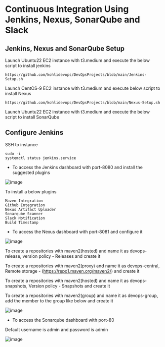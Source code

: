 # Continuous Integration Using Jenkins, Nexus, SonarQube and Slack

## Jenkins, Nexus and SonarQube Setup

Launch Ubuntu22 EC2 instance with t3.medium and execute the below script to install jenkins

```
https://github.com/kohlidevops/DevOpsProjects/blob/main/Jenkins-Setup.sh
```

Launch CentOS-9 EC2 instance with t3.medium and execute below script to install Nexus

```
https://github.com/kohlidevops/DevOpsProjects/blob/main/Nexus-Setup.sh
```

Launch Ubuntu22 EC2 instance with t3.medium and execute the below script to install SonarQube


## Configure Jenkins

SSH to instance

```
sudo -i
systemctl status jenkins.service
```

- To access the Jenkins dashboard with port-8080 and install the suggested plugins


![image](https://github.com/user-attachments/assets/2bb1fba9-a945-4ff1-af27-6805ec1d6700)


To install a below plugins

```
Maven Integration
Github Integration
Nexus Artifact Uploader
Sonarqube Scanner
Slack Notification
Build Timestamp
```

- To access the Nexus dashboard with port-8081 and configure it


![image](https://github.com/user-attachments/assets/63cb6c26-83e1-4f6b-aaeb-b9226b704c63)


To create a repositories with maven2(hosted) and name it as devops-release, version policy - Releases and create it

To create a repositories with maven2(proxy) and name it as devops-central, Remote storage - (https://repo1.maven.org/maven2/) and create it

To create a repositories with maven2(hosted) and name it as devops-snapshots, Version policy - Snapshots and create it

To create a repositories with maven2(group) and name it as devops-group, add the member to the group like below and create it

![image](https://github.com/user-attachments/assets/7ac327cf-a593-48a7-a39f-da9a48a334a5)


- To access the Sonarqube dashboard with port-80

Default username is admin and password is admin


![image](https://github.com/user-attachments/assets/d636b9a1-e883-4570-900a-fc880f35c223)


